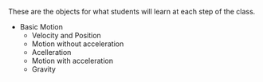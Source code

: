 These are the objects for what students will learn at each step of the class. 


- Basic Motion
    - Velocity and Position
    - Motion without acceleration
    - Acelleration
    - Motion with acceleration
    - Gravity